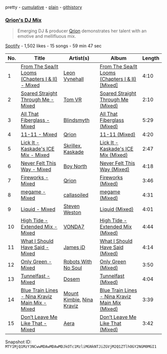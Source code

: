 pretty - [cumulative](/playlists/cumulative/37i9dQZF1DWUORUyb9eLKN.md) - [plain](/playlists/plain/37i9dQZF1DWUORUyb9eLKN) - [githistory](https://github.githistory.xyz/mackorone/spotify-playlist-archive/blob/main/playlists/plain/37i9dQZF1DWUORUyb9eLKN)

### [Qrion's DJ Mix](https://open.spotify.com/playlist/37i9dQZF1DWUORUyb9eLKN)

> Emerging DJ & producer <a href="spotify:artist:0bGDTQ78MVgI5Snqo9KJZw">Qrion</a> demonstrates her talent with an emotive and mellifluous mix.

[Spotify](https://open.spotify.com/user/spotify) - 1,502 likes - 15 songs - 59 min 47 sec

| No. | Title | Artist(s) | Album | Length |
|---|---|---|---|---|
| 1 | [From The Sea/It Looms \(Chapters I & II\) \- Mixed](https://open.spotify.com/track/0L3cIsF5xM8oiQk5Tx3U4U) | [Leon Vynehall](https://open.spotify.com/artist/2o7L9DNcmzocYll1o0GGTU) | [From The Sea/It Looms \(Chapters I & II\) \[Mixed\]](https://open.spotify.com/album/5j5k9oFUO0QPVOiQmaoimJ) | 4:10 |
| 2 | [Soared Straight Through Me \- Mixed](https://open.spotify.com/track/6jrDcAenaL48Mt06Zy2f4U) | [Tom VR](https://open.spotify.com/artist/36tUphbhaRrmHNS6reORr5) | [Soared Straight Through Me \(Mixed\)](https://open.spotify.com/album/2dY4YyrY9OUQ1FW3sYNfXy) | 2:10 |
| 3 | [All That Fiberglass \- Mixed](https://open.spotify.com/track/46O0pyJjCkw2AKX4wfZm3b) | [Blindsmyth](https://open.spotify.com/artist/316jj0bjhfXGHGBEraGy7P) | [All That Fiberglass \(Mixed\)](https://open.spotify.com/album/4XmsBX21Gk5sk1Xqx5Rh89) | 5:29 |
| 4 | [11\-11 \- Mixed](https://open.spotify.com/track/7z1FD517oHEuvJQZ3XWGpP) | [Qrion](https://open.spotify.com/artist/0bGDTQ78MVgI5Snqo9KJZw) | [11\-11 \(Mixed\)](https://open.spotify.com/album/0o4lBgWLHDmKPzGHeOl51X) | 4:20 |
| 5 | [Lick It \- Kaskade's ICE Mix \- Mixed](https://open.spotify.com/track/14GcXwJ4maNUkc4AXq7c2H) | [Skrillex](https://open.spotify.com/artist/5he5w2lnU9x7JFhnwcekXX), [Kaskade](https://open.spotify.com/artist/6TQj5BFPooTa08A7pk8AQ1) | [Lick It \- Kaskade's ICE Mix \(Mixed\)](https://open.spotify.com/album/74IjIxw2CO80jTYsvkPYFh) | 2:47 |
| 6 | [Never Felt This Way \- Mixed](https://open.spotify.com/track/6zhximAdtILywfkelPCYo5) | [Boy North](https://open.spotify.com/artist/5RWTv1TLAxHSP7N33pFJfN) | [Never Felt This Way \(Mixed\)](https://open.spotify.com/album/0HwafgWYDv7JJYZJrKi0Tm) | 4:18 |
| 7 | [Fireworks \- Mixed](https://open.spotify.com/track/3GBKXZpgkJbsFsgctajQnd) | [Qrion](https://open.spotify.com/artist/0bGDTQ78MVgI5Snqo9KJZw) | [Fireworks \(Mixed\)](https://open.spotify.com/album/5joWgcBTYkzb9VosiBlb1T) | 3:46 |
| 8 | [megame \- Mixed](https://open.spotify.com/track/6sAKX6L1b75zfBAtJ8cQfZ) | [callasoiled](https://open.spotify.com/artist/7aZvrOvlYcdjv1KjjnoFzc) | [megame \(Mixed\)](https://open.spotify.com/album/7JHhJbOFW24nBYXTl768YY) | 4:31 |
| 9 | [Liquid \- Mixed](https://open.spotify.com/track/1PSEfAIA9dJc84gYzQh3z0) | [Steven Weston](https://open.spotify.com/artist/7zxRSonZpfxzpY2S4Cse4U) | [Liquid \(Mixed\)](https://open.spotify.com/album/2eFbCRzDSVrnpgXcAyjjD8) | 4:01 |
| 10 | [High Tide \- Extended Mix \- Mixed](https://open.spotify.com/track/52G31ATCU048MyGtm1MXTl) | [VONDA7](https://open.spotify.com/artist/0Glk45UpQ9Tz1yp6GvhUBM) | [High Tide \- Extended Mix \(Mixed\)](https://open.spotify.com/album/1jrda8UKpFNeRZ3b0p64zb) | 4:44 |
| 11 | [What I Should Have Said \- Mixed](https://open.spotify.com/track/3rCGtLiRGuEk7lXVMjclz2) | [James iD](https://open.spotify.com/artist/71DeYbYuvsHDJJYwIBfMBS) | [What I Should Have Said \(Mixed\)](https://open.spotify.com/album/7wQwxeYTVkIS7PvQYwnZ9O) | 4:14 |
| 12 | [Only Green \- Mixed](https://open.spotify.com/track/06tPDqcxwjXIntUqxCjelX) | [Robots With No Soul](https://open.spotify.com/artist/4KYORTuAUcSz8c2MPizVif) | [Only Green \(Mixed\)](https://open.spotify.com/album/7jj4ylo6R8cPZUquIMsr06) | 3:50 |
| 13 | [Tunnelfast \- Mixed](https://open.spotify.com/track/4BWe5Z5mY514nvE8RwCmi1) | [Dosem](https://open.spotify.com/artist/0zmnkCTbAxYsZAMIqXEzfS) | [Tunnelfast \(Mixed\)](https://open.spotify.com/album/2MeFr91q2ExiwPn0cligch) | 4:04 |
| 14 | [Blue Train Lines \- Nina Kraviz Main Mix \- Mixed](https://open.spotify.com/track/2fRIVfamAty7uwGzG44B9U) | [Mount Kimbie](https://open.spotify.com/artist/3NUtpWpGDoffm3RCGhSHtl), [Nina Kraviz](https://open.spotify.com/artist/1oZmFNkGAT93yD1xX4vTRE) | [Blue Train Lines \- Nina Kraviz Main Mix \(Mixed\)](https://open.spotify.com/album/4WSJ3sAWnx0EwlmNcN0Anx) | 3:39 |
| 15 | [Don’t Leave Me Like That \- Mixed](https://open.spotify.com/track/3xmcVmrwIRL1yscp07oZUf) | [Aera](https://open.spotify.com/artist/3Pj0WcDp7Df123RzhrTohk) | [Don’t Leave Me Like That \(Mixed\)](https://open.spotify.com/album/6EY00rOfTdP13lFT7J7ORT) | 3:42 |

Snapshot ID: `MTY1MjQ1MzY3NCwwMDAwMDAwMDJkOTc1MzliMGNkNTJiZGVjM2Q1ZTlhOGY2NGM0MGI1`
